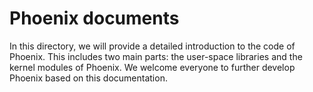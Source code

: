 # Phoenix documents
In this directory, we will provide a detailed introduction to the code of Phoenix. This includes two main parts: the user-space libraries and the kernel modules of Phoenix. We welcome everyone to further develop Phoenix based on this documentation.
